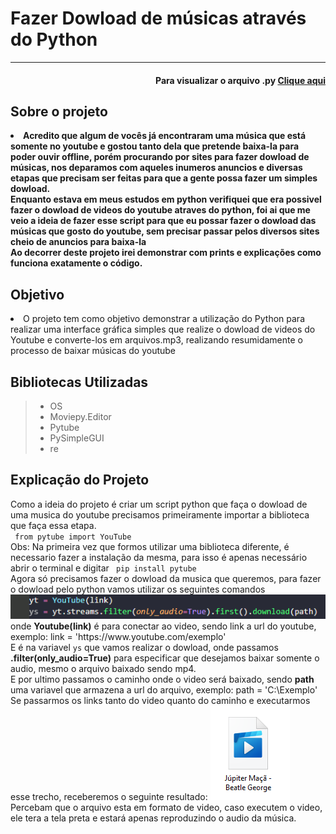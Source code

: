 <h1> Fazer Dowload de músicas através do Python </h1>
<hr>

<h4 align='right'>Para visualizar o arquivo .py <a href='Mp3_Dowloader.py'> Clique aqui </a> </h4>

<h2>Sobre o projeto </h2>
<li> <b>Acredito que algum de vocês já encontraram uma música que está somente no youtube e gostou tanto dela que pretende baixa-la para poder ouvir offline, porém procurando por sites para fazer dowload de músicas, nos deparamos com aqueles inumeros anuncios e diversas etapas que precisam ser feitas para que a gente possa fazer um simples dowload. <br>
Enquanto estava em meus estudos em python verifiquei que era possivel fazer o dowload de videos do youtube atraves do python, foi ai que me veio a ideia de fazer esse script para que eu possar fazer o dowload das músicas que gosto do youtube, sem precisar passar pelos diversos sites cheio de anuncios para baixa-la <br>
Ao decorrer deste projeto irei demonstrar com prints e explicações como funciona exatamente o código. </b>
</li>

<h2>Objetivo</h2>
<li> O projeto tem como objetivo demonstrar a utilização do Python para realizar uma interface gráfica simples que realize o dowload de videos do Youtube e converte-los em arquivos.mp3, realizando resumidamente o processo de baixar músicas do youtube</li>

<h2>Bibliotecas Utilizadas </h2>
<blockquote>
    <ul> 
        <li> OS </li> 
        <li> Moviepy.Editor </li>
        <li> Pytube </li> 
        <li> PySimpleGUI </li> 
        <li> re </li> 
    </ul> 
</blockquote>

<h2> Explicação do Projeto </h2>
<p>Como a ideia do projeto é criar um script python que faça o dowload de uma musica do youtube precisamos primeiramente importar a biblioteca que faça essa etapa. <br>
<code> from pytube import YouTube </code>
<br>
Obs: Na primeira vez que formos utilizar uma biblioteca diferente, é necessario fazer a instalação da mesma, para isso é apenas necessário abrir o terminal e digitar
<code> pip install pytube </code> <br>
Agora só precisamos fazer o dowload da musica que queremos, para fazer o dowload pelo python vamos utilizar os seguintes comandos <br>
<img src='/Imagens/exemplo_pytube.png'>
<br>
onde <b>Youtube(link)</b> é para conectar ao video, sendo link a url do youtube, exemplo: link = 'https://www.youtube.com/exemplo'
<br>
E é na variavel <code>ys</code> que vamos realizar o dowload, onde passamos <b>.filter(only_audio=True)</b> para especificar que desejamos baixar somente o audio, mesmo o arquivo baixado sendo mp4. <br>
</b> E por ultimo passamos o caminho onde o video será baixado, sendo <b> path </b> uma variavel que armazena a url do arquivo, exemplo: path = 'C:\Exemplo'
<br>
Se passarmos os links tanto do video quanto do caminho e executarmos esse trecho, receberemos o seguinte resultado:
<img src='/Imagens/exemplo_musica.mp4.png'>
Percebam que o arquivo esta em formato de video, caso executem o video, ele tera a tela preta e estará apenas reproduzindo o audio da música.